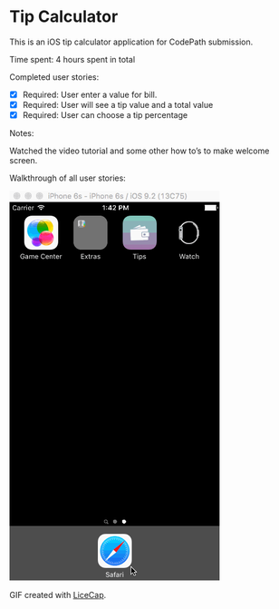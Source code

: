 # Tip Calculator


This is an iOS tip calculator application for CodePath submission. 

Time spent: 4 hours spent in total

Completed user stories:

 * [x] Required: User enter a value for bill.
 * [x] Required: User will see a tip value and a total value  
 * [x] Required: User can choose a tip percentage
 
Notes:

Watched the video tutorial and some other how to’s to make welcome screen. 


Walkthrough of all user stories:

![Video Walkthrough](tipCalculator.gif)

GIF created with [LiceCap](http://www.cockos.com/licecap/).
